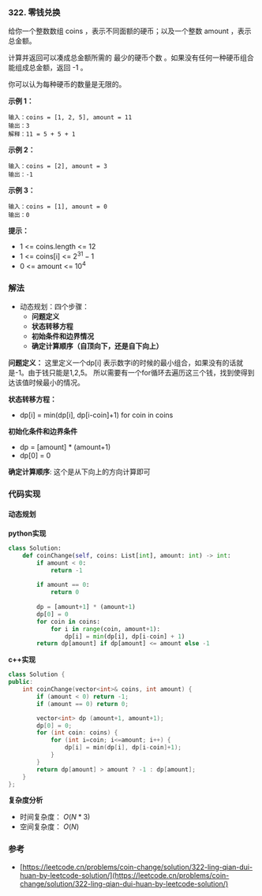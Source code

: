### 322. 零钱兑换
给你一个整数数组 coins ，表示不同面额的硬币；以及一个整数 amount ，表示总金额。

计算并返回可以凑成总金额所需的 最少的硬币个数 。如果没有任何一种硬币组合能组成总金额，返回 -1 。

你可以认为每种硬币的数量是无限的。

 

**示例 1：**
```
输入：coins = [1, 2, 5], amount = 11
输出：3 
解释：11 = 5 + 5 + 1
```

**示例 2：**
```
输入：coins = [2], amount = 3
输出：-1
```

**示例 3：**
```
输入：coins = [1], amount = 0
输出：0
```

**提示：**
* 1 <= coins.length <= 12
* 1 <= coins[i] <= $2^{31} - 1$
* 0 <= amount <= $10^4$


### 解法
* 动态规划：四个步骤：
	- **问题定义**
	- **状态转移方程**
	- **初始条件和边界情况**
	- **确定计算顺序（自顶向下，还是自下向上）**

**问题定义：**
这里定义一个dp[i] 表示数字i的时候的最小组合，如果没有的话就是-1。由于钱只能是1,2,5。 所以需要有一个for循环去遍历这三个钱，找到使得到达该值时候最小的情况。


**状态转移方程：**
* dp[i] = min(dp[i], dp[i-coin]+1) for coin in coins



**初始化条件和边界条件**
* dp = [amount] * (amount+1)
* dp[0] = 0 

**确定计算顺序**:
这个是从下向上的方向计算即可


### 代码实现
#### 动态规划
**python实现**
```python
class Solution:
    def coinChange(self, coins: List[int], amount: int) -> int:
        if amount < 0:
            return -1
        
        if amount == 0:
            return 0
        
        dp = [amount+1] * (amount+1)
        dp[0] = 0
        for coin in coins:
            for i in range(coin, amount+1):
                dp[i] = min(dp[i], dp[i-coin] + 1)
        return dp[amount] if dp[amount] <= amount else -1
```


**c++实现**
```cpp
class Solution {
public:
    int coinChange(vector<int>& coins, int amount) {
        if (amount < 0) return -1;
        if (amount == 0) return 0;

        vector<int> dp (amount+1, amount+1);
        dp[0] = 0;
        for (int coin: coins) {
            for (int i=coin; i<=amount; i++) {
                dp[i] = min(dp[i], dp[i-coin]+1);
            }
        }
        return dp[amount] > amount ? -1 : dp[amount];
    }
};
```

**复杂度分析**
* 时间复杂度： $O(N*3)$  
* 空间复杂度： $O(N)$ 

### 参考
* [https://leetcode.cn/problems/coin-change/solution/322-ling-qian-dui-huan-by-leetcode-solution/](https://leetcode.cn/problems/coin-change/solution/322-ling-qian-dui-huan-by-leetcode-solution/)